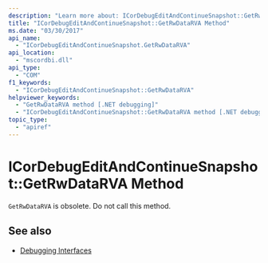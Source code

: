 ```yaml
---
description: "Learn more about: ICorDebugEditAndContinueSnapshot::GetRwDataRVA Method"
title: "ICorDebugEditAndContinueSnapshot::GetRwDataRVA Method"
ms.date: "03/30/2017"
api_name:
  - "ICorDebugEditAndContinueSnapshot.GetRwDataRVA"
api_location:
  - "mscordbi.dll"
api_type:
  - "COM"
f1_keywords:
  - "ICorDebugEditAndContinueSnapshot::GetRwDataRVA"
helpviewer_keywords:
  - "GetRwDataRVA method [.NET debugging]"
  - "ICorDebugEditAndContinueSnapshot::GetRwDataRVA method [.NET debugging]"
topic_type:
  - "apiref"
---
```

# ICorDebugEditAndContinueSnapshot::GetRwDataRVA Method

`GetRwDataRVA` is obsolete. Do not call this method.

## See also

- [Debugging Interfaces](debugging-interfaces.md)
